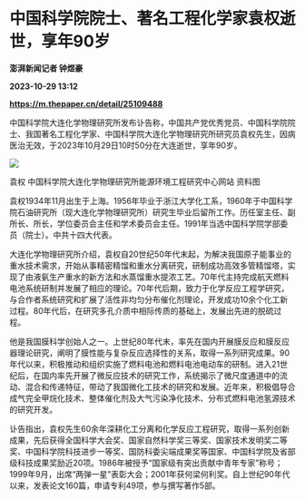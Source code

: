 # 中国科学院院士、著名工程化学家袁权逝世，享年90岁
**澎湃新闻记者 钟煜豪**

**2023-10-29 13:12**

**https://m.thepaper.cn/detail/25109488**

中国科学院大连化学物理研究所发布讣告称，中国共产党优秀党员、中国科学院院士、我国著名工程化学家、中国科学院大连化学物理研究所研究员袁权先生，因病医治无效，于2023年10月29日10时50分在大连逝世，享年90岁。

![](https://imagecloud.thepaper.cn/thepaper/image/276/155/141.jpg)

袁权 中国科学院大连化学物理研究所能源环境工程研究中心网站 资料图

袁权1934年11月出生于上海。1956年毕业于浙江大学化工系，1960年于中国科学院石油研究所（现大连化学物理研究所）研究生毕业后留所工作。历任室主任、副所长、所长，学位委员会主任和学术委员会主任。1991年当选中国科学院学部委员（院士）。中共十四大代表。

大连化学物理研究所介绍，袁权自20世纪50年代末起，为解决我国原子能事业的重水技术需求，开始从事精密精馏和重水分离研究，研制成功高效多管精馏塔，实现了由液氨生产重水的新方法和水蒸馏重水提浓工艺。70年代主持完成航天燃料电池系统研制并发展了相应的理论。70年代后期，致力于化学反应工程学研究，与合作者系统研究和扩展了活性非均匀分布催化剂理论，开发成功10余个化工新过程。80年代后，在研究多孔介质中相际传质的基础上，发展出先进的脱硫过程。

他是我国膜科学创始人之一。上世纪80年代末，率先在国内开展膜反应和膜反应器理论研究，阐明了膜性能与复杂反应选择性的关系，取得一系列研究成果。90年代以来，积极推动和组织实施了燃料电池和燃料电池电动车的研制。进入21世纪后，在国内率先开展了微反应技术的研究工作，系统揭示了微尺度通道中的流动、混合和传递特征，带动了我国微化工技术的研究和发展。近年来，积极倡导合成气完全甲烷化技术、整体催化剂及大气污染净化技术、分布式燃料电池氢源技术的研究开发。

讣告指出，袁权先生60余年深耕化工分离和化学反应工程研究，取得一系列创新成果，先后获得全国科学大会奖、国家自然科学奖三等奖、国家技术发明奖二等奖、中国科学院科技进步一等奖、国防科委尖端成果奖等国家、中国科学院及省部级科技成果奖励近20项。1986年被授予“国家级有突出贡献中青年专家”称号；1999年9月，出席“两弹一星”表彰大会；2001年获何梁何利奖。自上世纪90年代以来，发表论文160篇，申请专利49项，参与撰写著作5部。